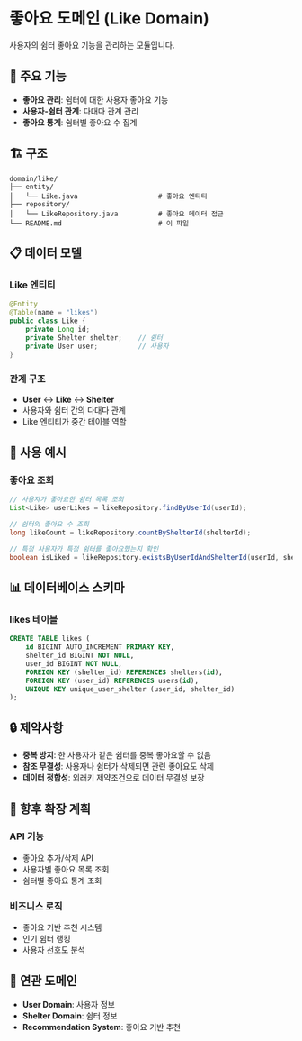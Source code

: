 # 좋아요 도메인 (Like Domain)

사용자의 쉼터 좋아요 기능을 관리하는 모듈입니다.

## 🎯 주요 기능

- **좋아요 관리**: 쉼터에 대한 사용자 좋아요 기능
- **사용자-쉼터 관계**: 다대다 관계 관리
- **좋아요 통계**: 쉼터별 좋아요 수 집계

## 🏗️ 구조

```
domain/like/
├── entity/
│   └── Like.java                    # 좋아요 엔티티
├── repository/
│   └── LikeRepository.java          # 좋아요 데이터 접근
└── README.md                        # 이 파일
```

## 📋 데이터 모델

### Like 엔티티

```java
@Entity
@Table(name = "likes")
public class Like {
    private Long id;
    private Shelter shelter;    // 쉼터
    private User user;          // 사용자
}
```

### 관계 구조

- **User** ↔ **Like** ↔ **Shelter**
- 사용자와 쉼터 간의 다대다 관계
- Like 엔티티가 중간 테이블 역할

## 🔧 사용 예시

### 좋아요 조회

```java
// 사용자가 좋아요한 쉼터 목록 조회
List<Like> userLikes = likeRepository.findByUserId(userId);

// 쉼터의 좋아요 수 조회
long likeCount = likeRepository.countByShelterId(shelterId);

// 특정 사용자가 특정 쉼터를 좋아요했는지 확인
boolean isLiked = likeRepository.existsByUserIdAndShelterId(userId, shelterId);
```

## 📊 데이터베이스 스키마

### likes 테이블

```sql
CREATE TABLE likes (
    id BIGINT AUTO_INCREMENT PRIMARY KEY,
    shelter_id BIGINT NOT NULL,
    user_id BIGINT NOT NULL,
    FOREIGN KEY (shelter_id) REFERENCES shelters(id),
    FOREIGN KEY (user_id) REFERENCES users(id),
    UNIQUE KEY unique_user_shelter (user_id, shelter_id)
);
```

## 🔒 제약사항

- **중복 방지**: 한 사용자가 같은 쉼터를 중복 좋아요할 수 없음
- **참조 무결성**: 사용자나 쉼터가 삭제되면 관련 좋아요도 삭제
- **데이터 정합성**: 외래키 제약조건으로 데이터 무결성 보장

## 📝 향후 확장 계획

### API 기능
- 좋아요 추가/삭제 API
- 사용자별 좋아요 목록 조회
- 쉼터별 좋아요 통계 조회

### 비즈니스 로직
- 좋아요 기반 추천 시스템
- 인기 쉼터 랭킹
- 사용자 선호도 분석

## 🔗 연관 도메인

- **User Domain**: 사용자 정보
- **Shelter Domain**: 쉼터 정보
- **Recommendation System**: 좋아요 기반 추천 